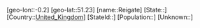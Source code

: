 ﻿---
location: [51.23,-0.2]
type: City
tags:
- geo/City


SpocWebEntityId: 33694
isDeleted: false
confidential: public

---
[geo-lon::-0.2]
[geo-lat::51.23]
[name::Reigate]
[State::]
[Country::[United_Kingdom](geo/Continent/Europe/United_Kingdom.md)]
[StateId::]
[Population::]
[Unknown::]

